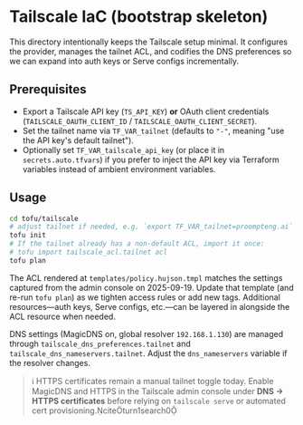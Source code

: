 # Tailscale IaC (bootstrap skeleton)

This directory intentionally keeps the Tailscale setup minimal. It configures the provider, manages the tailnet ACL, and codifies the DNS preferences so we can expand into auth keys or Serve configs incrementally.

## Prerequisites

- Export a Tailscale API key (`TS_API_KEY`) **or** OAuth client credentials (`TAILSCALE_OAUTH_CLIENT_ID` / `TAILSCALE_OAUTH_CLIENT_SECRET`).
- Set the tailnet name via `TF_VAR_tailnet` (defaults to `"-"`, meaning "use the API key's default tailnet").
- Optionally set `TF_VAR_tailscale_api_key` (or place it in `secrets.auto.tfvars`) if you prefer to inject the API key via Terraform variables instead of ambient environment variables.

## Usage

```bash
cd tofu/tailscale
# adjust tailnet if needed, e.g. `export TF_VAR_tailnet=proompteng.ai`
tofu init
# If the tailnet already has a non-default ACL, import it once:
# tofu import tailscale_acl.tailnet acl
tofu plan
```

The ACL rendered at `templates/policy.hujson.tmpl` matches the settings captured from the admin console on 2025-09-19. Update that template (and re-run `tofu plan`) as we tighten access rules or add new tags. Additional resources—auth keys, Serve configs, etc.—can be layered in alongside the ACL resource when needed.

DNS settings (MagicDNS on, global resolver `192.168.1.130`) are managed through `tailscale_dns_preferences.tailnet` and `tailscale_dns_nameservers.tailnet`. Adjust the `dns_nameservers` variable if the resolver changes.

> ℹ️ HTTPS certificates remain a manual tailnet toggle today. Enable MagicDNS and HTTPS in the Tailscale admin console under **DNS → HTTPS certificates** before relying on `tailscale serve` or automated cert provisioning.citeturn1search0
